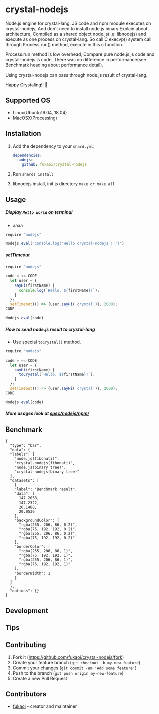 # crystal-nodejs

Node.js engine for crystal-lang. JS code and npm module executes on crystal-nodejs, And don't need to install node.js binary.Explain about architecture, Compiled as a shared object node.js(i.e: libnodejs) and execute as one process on crystal-lang. So call C execvp() system call through Process.run() method, execute in this c function.

Process.run method is low overhead, Compare pure node.js js code and crystal-nodejs js code, There was no difference in performance(see Benchmark heading  about performance detail).

Using crystal-nodejs can pass through  node.js result of crystal-lang.

Happy Crystaling!! :tada:

## Supported OS

- Linux(Ubuntu16.04, 18.04)
- MacOSX(Processing)

## Installation

1. Add the dependency to your `shard.yml`:

   ```yaml
   dependencies:
     nodejs:
       github: fukaoi/crystal-nodejs
   ```

2. Run `shards install`


3. libnodejs install, init js directory `make or make all`


## Usage

##### Display `Hello world` on terminal

* aaaa

```js
require "nodejs"

Nodejs.eval("console.log('Hello crystal-nodejs !!')")
```

##### setTimeout
```js
require "nodejs"

code = <<-CODE
  let user = {
    sayHi(firstName) {
      console.log(`Hello, ${firstName}!`);
    }
  };
  setTimeout(() => {user.sayHi('crystal')}, 2000);
CODE

Nodejs.eval(code)
```

##### How to send node.js result to crystal-lang

* Use special `toCrystal()` method. 

```js
require "nodejs"

code = <<-CODE
  let user = {
    sayHi(firstName) {
      toCrystal(`Hello, ${firstName}!`);
    }
  };
  setTimeout(() => {user.sayHi('crystal')}, 2000);
CODE

Nodejs.eval(code)
```


##### More usages look at [spec/nodejs/npm/](https://github.com/fukaoi/crystal-nodejs/tree/master/spec/nodejs/npm)

## Benchmark

```chart
{
  "type": "bar",
  "data": {
  "labels": [
    "node.js(fibonati)",
    "crystal-nodejs(fibonati)",
    "node.js(binary tree)",
    "crystal-nodejs(binary tree)"
  ],
  "datasets": [
    {
    "label": "Benchmark result",
    "data": [
      147.2058,
      147.2322,
      20.1488,
      20.0536 
    ],
    "backgroundColor": [
      "rgba(255, 206, 86, 0.2)",
      "rgba(75, 192, 192, 0.2)",
      "rgba(255, 206, 86, 0.2)",
      "rgba(75, 192, 192, 0.2)"
    ],
    "borderColor": [
      "rgba(255, 206, 86, 1)",
      "rgba(75, 192, 192, 1)",
      "rgba(255, 206, 86, 1)",
      "rgba(75, 192, 192, 1)"
    ],
    "borderWidth": 1
    }
  ]
  },
  "options": {}
}
```

## Development

## Tips


## Contributing

1. Fork it (<https://github.com/fukaoi/crystal-nodejs/fork>)
2. Create your feature branch (`git checkout -b my-new-feature`)
3. Commit your changes (`git commit -am 'Add some feature'`)
4. Push to the branch (`git push origin my-new-feature`)
5. Create a new Pull Request

## Contributors

- [fukaoi](https://github.com/fukaoi) - creator and maintainer
